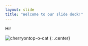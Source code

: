 ```yaml
---
layout: slide
title: "Welcome to our slide deck!"
---
```


Hi!

![cherryontop-o-cat](https://octodex.github.com/images/cherryontop-o-cat.png)
{: .center}
